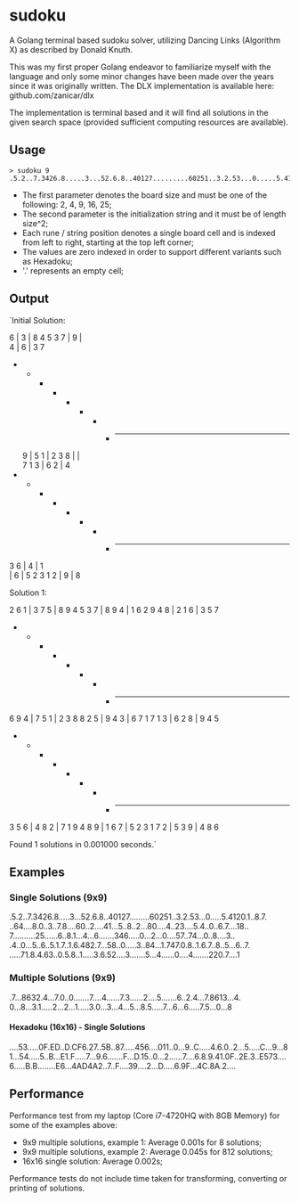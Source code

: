 # sudoku
A Golang terminal based sudoku solver, utilizing Dancing Links (Algorithm X) as described by Donald Knuth.

This was my first proper Golang endeavor to familiarize myself with the language and only some minor changes have been made over the years since it was originally written. The DLX implementation is available here: github.com/zanicar/dlx

The implementation is terminal based and it will find all solutions in the given search space (provided sufficient computing resources are available).

## Usage
    > sudoku 9 .5.2..7.3426.8.....3...52.6.8..40127.........60251..3.2.53...0.....5.4120.1..8.7.

* The first parameter denotes the board size and must be one of the following: 2, 4, 9, 16, 25;  
* The second parameter is the initialization string and it must be of length size^2;
* Each rune / string position denotes a single board cell and is indexed from left to right, starting at the top left corner;
* The values are zero indexed in order to support different variants such as Hexadoku;
* '.' represents an empty cell;

## Output
`Initial Solution:

   6   | 3     | 8   4
 5 3 7 |   9   |      
   4   |     6 | 3   7
 - - - + - - - + - - -
   9   |   5 1 | 2 3 8
       |       |      
 7 1 3 | 6 2   |   4  
 - - - + - - - + - - -
 3   6 | 4     |   1  
       |   6   | 5 2 3
 1   2 |     9 |   8  

Solution 1:

 2 6 1 | 3 7 5 | 8 9 4
 5 3 7 | 8 9 4 | 1 6 2
 9 4 8 | 2 1 6 | 3 5 7
 - - - + - - - + - - -
 6 9 4 | 7 5 1 | 2 3 8
 8 2 5 | 9 4 3 | 6 7 1
 7 1 3 | 6 2 8 | 9 4 5
 - - - + - - - + - - -
 3 5 6 | 4 8 2 | 7 1 9
 4 8 9 | 1 6 7 | 5 2 3
 1 7 2 | 5 3 9 | 4 8 6

Found 1 solutions in 0.001000 seconds.`

## Examples
### Single Solutions (9x9)
.5.2..7.3426.8.....3...52.6.8..40127.........60251..3.2.53...0.....5.4120.1..8.7.  
..64....8.0..3..7.8....60..2....41...5..8..2...80....4..23....5.4..0..6.7....18..  
7..........25......6..8.1...4...6.......346.....0...2...0....57..74...0..8....3..  
.4..0...5..6..5.1.7..1.6.482.7...58..0.....3..84...1.747.0.8..1.6.7..8..5...6..7.  
.....71.8.4.63..0.5.8..1.....3.6.52....3.......5...4......0....4.......220.7....1

### Multiple Solutions (9x9)
.7...8632.4...7.0..0.......7....4......7.3......2....5.......6..2.4...7.8613...4.  
0...8...3.1.....2...2...1.....3.0...3...4...5...8.5.....7...6...6.....7.5...0...8

#### Hexadoku (16x16) - Single Solutions
....53.....0F.ED..D.CF6.27..5B..87.....456....011..0...9..C.....4.6.0..2...5.....C...9...81...54.....5..B...E1.F.....7...9.6.......F...D.15..0...2......7....6.8.9.41.0F..2E.3..E573....6.....B.B........E6...4AD4A2..7..F....39....2...D.....6.9F...4C.8A.2....

## Performance
Performance test from my laptop (Core i7-4720HQ with 8GB Memory) for some of the examples above:
* 9x9 multiple solutions, example 1: Average 0.001s for 8 solutions;
* 9x9 multiple solutions, example 2: Average 0.045s for 812 solutions;
* 16x16 single solution: Average 0.002s;

Performance tests do not include time taken for transforming, converting or printing of solutions.
